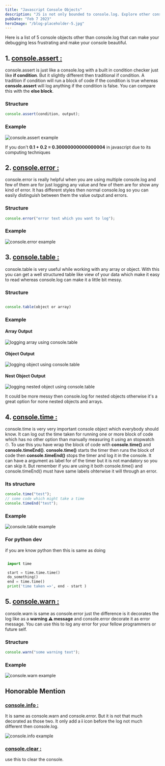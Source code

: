 ```yaml
---
title: "Javascript Console Objects"
description: "JS is not only bounded to console.log. Explore other console objects."
pubDate: "Feb 7 2023"
heroImage: "/blog-placeholder-5.jpg"
---
```


Here is a list of 5 console objects other than console.log that can make your debugging less frustrating and make your console beautiful.

## 1. <u>console.assert :</u>

console.assert is just like a console.log with a built in condition checker just like **if condition**. But it slightly different then traditional if condition. A tradition if condition will run a block of code if the condition is true whereas **console.assert** will log anything if the condition is false. You can compare this with the **else block**.

### Structure

```javascript
console.assert(condition, output);
```

### Example

![console.assert example](https://dev-to-uploads.s3.amazonaws.com/uploads/articles/tvcfz8jnh7w6qbg1zymm.png)

If you don't **0.1 + 0.2 = 0.30000000000000004** in javascript due to its computing techniques

## 2. <u>console.error :</u>

console.error is really helpful when you are using multiple console.log and few of them are for just logging any value and few of them are for show any kind of error. It has different styles then normal console.log so you can easily distinguish between them the value output and errors.

### Structure

```javascript
console.error("error text which you want to log");
```

### Example

![console.error example](https://dev-to-uploads.s3.amazonaws.com/uploads/articles/v92kez8wve9s2ps36q9j.png)

## 3. <u>console.table :</u>

console.table is very useful while working with any array or object. With this you can get a well structured table like view of your data which make it easy to read whereas console.log can make it a little bit messy.

### Structure

```javascript

console.table(object or array)


```

### Example

#### Array Output

![logging array using console.table](https://dev-to-uploads.s3.amazonaws.com/uploads/articles/fu9c1f97b3a64ik3etrt.png)

#### Object Output

![logging object using console.table](https://dev-to-uploads.s3.amazonaws.com/uploads/articles/17rhn0flc872c2le5gv0.png)

#### Nest Object Output

![logging nested object using console.table](https://dev-to-uploads.s3.amazonaws.com/uploads/articles/t3rbhdyjz1b241j7f5vr.png)

It could be more messy then console.log for nested objects otherwise it's a great option for none nested objects and arrays.

## 4. <u>console.time :</u>

console.time is very very important console object which everybody should know. It can log out the time taken for running one or more block of code which has no other option than manually measuring it using an stopwatch ⏱. To use this you have wrap the block of code with **console.time()** and **console.timeEnd()**.
**console.time()** starts the timer then runs the block of code then **console.timeEnd()** stops the timer and log it in the console. It can have a argument as label for of the timer but it is not mandatory so you can skip it. But remember if you are using it both console.time() and console.timeEnd() must have same labels ohterwise it will through an error.

### Its structure

```javascript
console.time("test");
// some code which might take a time
console.timeEnd("test");
```

### Example

![console.table example](https://dev-to-uploads.s3.amazonaws.com/uploads/articles/8ra5iwpdlckca1c16km7.png)

### For python dev

if you are know python then this is same as doing

```python

 import time

 start = time.time.time()
 do_something()
 end = time.time()
 print('time taken =>', end - start )


```

## 5. <u>console.warn :</u>

console.warn is same as console.error just the difference is it decorates the log like as a **warning ⚠ message** and console.error decorate it as error message. You can use this to log any error for your fellow programmers or future self.

### Structure

```javascript
console.warn("some warning text");
```

### Example

![console.warn example](https://dev-to-uploads.s3.amazonaws.com/uploads/articles/4xobqnhd9aiy38a57g27.png)

## Honorable Mention

### <u>console.info :</u>

It is same as console.warn and console.error. But it is not that much decorated as those two. It only add a **i** icon before the log not much different then console.log.

![console.info example](https://dev-to-uploads.s3.amazonaws.com/uploads/articles/xguqth4bvumt5qr8wnzn.png)

### <u>console.clear :</u>

use this to clear the console.
